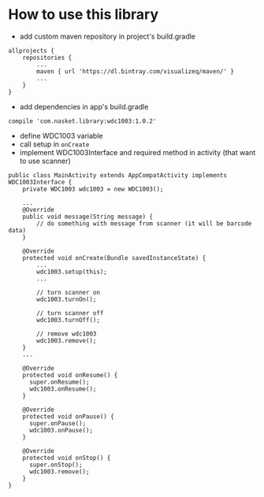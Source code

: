 # How to use this library

- add custom maven repository in project's build.gradle
```
allprojects {
    repositories {
        ...
        maven { url 'https://dl.bintray.com/visualizeq/maven/' }
        ...
    }
}
```

- add dependencies in app's build.gradle
```
compile 'com.nasket.library:wdc1003:1.0.2'
```

- define WDC1003 variable
- call setup in `onCreate`
- implement WDC1003Interface and required method in activity (that want to use scanner)
```
public class MainActivity extends AppCompatActivity implements WDC1003Interface {
    private WDC1003 wdc1003 = new WDC1003();
  
    ...
    @Override
    public void message(String message) {
        // do something with message from scanner (it will be barcode data)
    }
  
    @Override
    protected void onCreate(Bundle savedInstanceState) {
        ...
        wdc1003.setup(this);
        ...

        // turn scanner on
        wdc1003.turnOn();

        // turn scanner off
        wdc1003.turnOff();

        // remove wdc1003
        wdc1003.remove();
    }
    ...

    @Override
    protected void onResume() {
      super.onResume();
      wdc1003.onResume();
    }

    @Override
    protected void onPause() {
      super.onPause();
      wdc1003.onPause();
    }

    @Override
    protected void onStop() {
      super.onStop();
      wdc1003.remove();
    }
}
```
